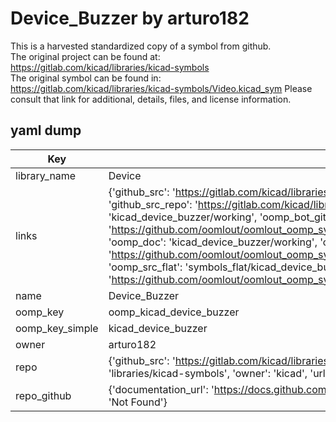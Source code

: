 # Device_Buzzer by arturo182  
This is a harvested standardized copy of a symbol from github.  
The original project can be found at:  
https://gitlab.com/kicad/libraries/kicad-symbols  
The original symbol can be found in:
https://gitlab.com/kicad/libraries/kicad-symbols/Video.kicad_sym
Please consult that link for additional, details, files, and license information.  
## yaml dump  
| Key | Value |  
| --- | --- |  
| library_name | Device |  
| links | {'github_src': 'https://gitlab.com/kicad/libraries/kicad-symbols/Video.kicad_sym', 'github_src_repo': 'https://gitlab.com/kicad/libraries/kicad-symbols', 'oomp_bot': 'kicad_device_buzzer/working', 'oomp_bot_github': 'https://github.com/oomlout/oomlout_oomp_symbol_bot/tree/main/kicad_device_buzzer/working', 'oomp_doc': 'kicad_device_buzzer/working', 'oomp_doc_github': 'https://github.com/oomlout/oomlout_oomp_symbol_doc/tree/main/kicad_device_buzzer/working', 'oomp_src_flat': 'symbols_flat/kicad_device_buzzer/working', 'oomp_src_flat_github': 'https://github.com/oomlout/oomlout_oomp_symbol_src/tree/main/kicad_device_buzzer/working'} |  
| name | Device_Buzzer |  
| oomp_key | oomp_kicad_device_buzzer |  
| oomp_key_simple | kicad_device_buzzer |  
| owner | arturo182 |  
| repo | {'github_src': 'https://gitlab.com/kicad/libraries/kicad-symbols/Video.kicad_sym', 'name': 'libraries/kicad-symbols', 'owner': 'kicad', 'url': 'https://gitlab.com/kicad/libraries/kicad-symbols'} |  
| repo_github | {'documentation_url': 'https://docs.github.com/rest/repos/repos#get-a-repository', 'message': 'Not Found'} |  

